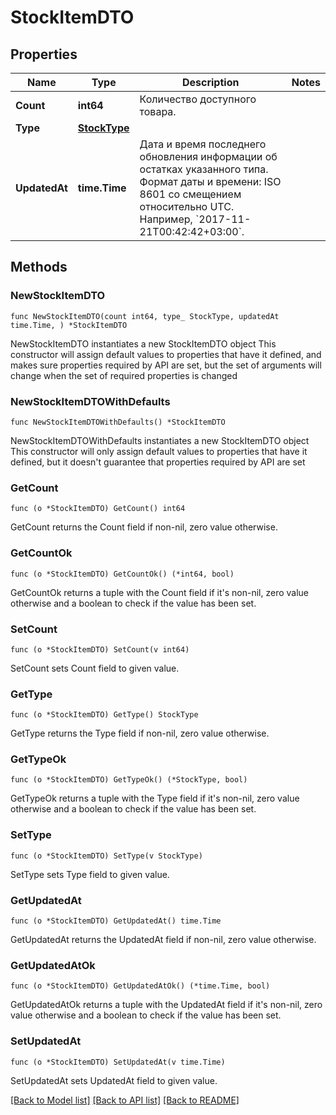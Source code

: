 # StockItemDTO

## Properties

Name | Type | Description | Notes
------------ | ------------- | ------------- | -------------
**Count** | **int64** | Количество доступного товара.  | 
**Type** | [**StockType**](StockType.md) |  | 
**UpdatedAt** | **time.Time** | Дата и время последнего обновления информации об остатках указанного типа.  Формат даты и времени: ISO 8601 со смещением относительно UTC. Например, &#x60;2017-11-21T00:42:42+03:00&#x60;.  | 

## Methods

### NewStockItemDTO

`func NewStockItemDTO(count int64, type_ StockType, updatedAt time.Time, ) *StockItemDTO`

NewStockItemDTO instantiates a new StockItemDTO object
This constructor will assign default values to properties that have it defined,
and makes sure properties required by API are set, but the set of arguments
will change when the set of required properties is changed

### NewStockItemDTOWithDefaults

`func NewStockItemDTOWithDefaults() *StockItemDTO`

NewStockItemDTOWithDefaults instantiates a new StockItemDTO object
This constructor will only assign default values to properties that have it defined,
but it doesn't guarantee that properties required by API are set

### GetCount

`func (o *StockItemDTO) GetCount() int64`

GetCount returns the Count field if non-nil, zero value otherwise.

### GetCountOk

`func (o *StockItemDTO) GetCountOk() (*int64, bool)`

GetCountOk returns a tuple with the Count field if it's non-nil, zero value otherwise
and a boolean to check if the value has been set.

### SetCount

`func (o *StockItemDTO) SetCount(v int64)`

SetCount sets Count field to given value.


### GetType

`func (o *StockItemDTO) GetType() StockType`

GetType returns the Type field if non-nil, zero value otherwise.

### GetTypeOk

`func (o *StockItemDTO) GetTypeOk() (*StockType, bool)`

GetTypeOk returns a tuple with the Type field if it's non-nil, zero value otherwise
and a boolean to check if the value has been set.

### SetType

`func (o *StockItemDTO) SetType(v StockType)`

SetType sets Type field to given value.


### GetUpdatedAt

`func (o *StockItemDTO) GetUpdatedAt() time.Time`

GetUpdatedAt returns the UpdatedAt field if non-nil, zero value otherwise.

### GetUpdatedAtOk

`func (o *StockItemDTO) GetUpdatedAtOk() (*time.Time, bool)`

GetUpdatedAtOk returns a tuple with the UpdatedAt field if it's non-nil, zero value otherwise
and a boolean to check if the value has been set.

### SetUpdatedAt

`func (o *StockItemDTO) SetUpdatedAt(v time.Time)`

SetUpdatedAt sets UpdatedAt field to given value.



[[Back to Model list]](../README.md#documentation-for-models) [[Back to API list]](../README.md#documentation-for-api-endpoints) [[Back to README]](../README.md)


